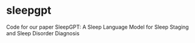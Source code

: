 # sleepgpt
Code for our paper SleepGPT: A Sleep Language Model for Sleep Staging and Sleep Disorder Diagnosis
